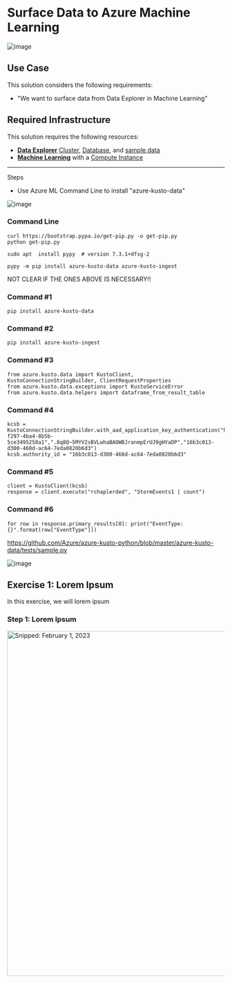 # Surface Data to Azure Machine Learning

![image](https://user-images.githubusercontent.com/44923999/215880260-d581ec97-3b29-4490-94ae-0f473fcc3612.png)

## Use Case
This solution considers the following requirements:

* "We want to surface data from Data Explorer in Machine Learning"

## Required Infrastructure
This solution requires the following resources:

* [**Data Explorer**](https://learn.microsoft.com/en-us/azure/data-explorer/) [Cluster](Infrastructure_DataExplorer_Cluster.md), [Database](Infrastructure_DataExplorer_Database.md), and [sample data](https://learn.microsoft.com/en-us/azure/data-explorer/ingest-sample-data?tabs=ingestion-wizard)
* [**Machine Learning**](https://learn.microsoft.com/en-us/azure/machine-learning/) with a [Compute Instance](https://learn.microsoft.com/en-us/azure/machine-learning/concept-compute-instance)

-----

Steps
* Use Azure ML Command Line to install "azure-kusto-data"

![image](https://user-images.githubusercontent.com/44923999/216428803-786b082a-43a6-4fdc-b423-d3f7ae3fc835.png)

### Command Line
```
curl https://bootstrap.pypa.io/get-pip.py -o get-pip.py
python get-pip.py
```

```
sudo apt  install pypy  # version 7.3.1+dfsg-2
```

```
pypy -m pip install azure-kusto-data azure-kusto-ingest
```
NOT CLEAR IF THE ONES ABOVE IS NECESSARY!!

### Command #1
```
pip install azure-kusto-data
```

### Command #2
```
pip install azure-kusto-ingest
```

### Command #3
```
from azure.kusto.data import KustoClient, KustoConnectionStringBuilder, ClientRequestProperties
from azure.kusto.data.exceptions import KustoServiceError
from azure.kusto.data.helpers import dataframe_from_result_table
```

### Command #4
```
kcsb = KustoConnectionStringBuilder.with_aad_application_key_authentication("https://rchaplerdec.westus3.kusto.windows.net","75afc8e9-f297-4ba4-8b5b-5ce3495258a1",".8q8Q~5MYV2sBVLwhaBAOWBJranmpErUJ9gHYaDP","16b3c013-d300-468d-ac64-7eda0820b6d3")
kcsb.authority_id = "16b3c013-d300-468d-ac64-7eda0820b6d3"
```

### Command #5
```
client = KustoClient(kcsb)
response = client.execute("rchaplerded", "StormEvents1 | count")
```

### Command #6
```
for row in response.primary_results[0]: print("EventType:{}".format(row["EventType"]))
```

https://github.com/Azure/azure-kusto-python/blob/master/azure-kusto-data/tests/sample.py

![image](https://user-images.githubusercontent.com/44923999/216399872-eb7c206d-c656-491d-a9d6-1f7a6ba3d70b.png)


## Exercise 1: Lorem Ipsum
In this exercise, we will lorem ipsum

### Step 1: Lorem Ipsum

<img src="https://user-images.githubusercontent.com/44923999/blah.png" width="800" title="Snipped: February 1, 2023" />
